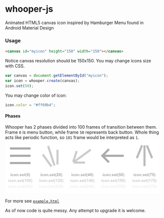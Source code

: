 # whooper-js
Animated HTML5 canvas icon inspired by Hamburger Menu found in Android Material Design

### Usage
```html
<canvas id="myicon" height="150" width="150"></canvas>
```
Notice canvas resolution should be 150x150. You may change icons size with CSS.

```javascript
var canvas = document.getElementById("myicon");
var icon = whooper.create(canvas);
icon.set(50);
```

You may change color of icon:
```javascript
icon.color = "#ff69b4";
```

#### Phases
Whooper has 2 phases divided into 100 frames of transition between them. Frame `0` is menu button, while frame `50` represents back button. Whole thing acts like periodic function, so `101` frame would be interpreted as `1`.
![example](https://raw.githubusercontent.com/Ewaryst/whooper-js/master/showcase/whex.png)

For more see [`example.html`](https://rawgit.com/Ewaryst/whooper-js/master/example.html)




As of now code is quite messy.
Any attempt to upgrade it is welcome.

